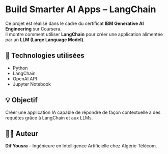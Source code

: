# Build Smarter AI Apps – LangChain

Ce projet est réalisé dans le cadre du certificat **IBM Generative AI Engineering** sur Coursera.  
Il montre comment utiliser **LangChain** pour créer une application alimentée par un **LLM (Large Language Model)**.

## 🚀 Technologies utilisées
- Python
- LangChain
- OpenAI API
- Jupyter Notebook

## 💡 Objectif
Créer une application IA capable de répondre de façon contextuelle à des requêtes grâce à LangChain et aux LLMs.

## 👩‍💻 Auteur
**Dif Yousra** – Ingénieure en Intelligence Artificielle chez Algérie Télécom.
